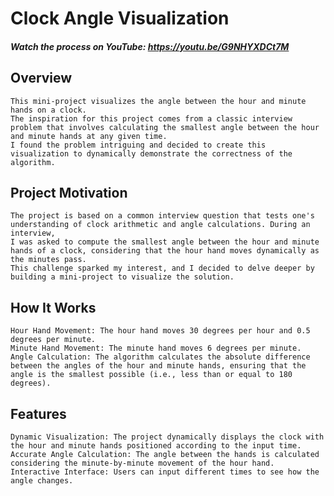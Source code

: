 # Clock Angle Visualization

##### Watch the process on YouTube: https://youtu.be/G9NHYXDCt7M

## Overview

    This mini-project visualizes the angle between the hour and minute hands on a clock. 
    The inspiration for this project comes from a classic interview problem that involves calculating the smallest angle between the hour and minute hands at any given time. 
    I found the problem intriguing and decided to create this visualization to dynamically demonstrate the correctness of the algorithm.

## Project Motivation

    The project is based on a common interview question that tests one's understanding of clock arithmetic and angle calculations. During an interview, 
    I was asked to compute the smallest angle between the hour and minute hands of a clock, considering that the hour hand moves dynamically as the minutes pass. 
    This challenge sparked my interest, and I decided to delve deeper by building a mini-project to visualize the solution.

## How It Works

    Hour Hand Movement: The hour hand moves 30 degrees per hour and 0.5 degrees per minute.
    Minute Hand Movement: The minute hand moves 6 degrees per minute.
    Angle Calculation: The algorithm calculates the absolute difference between the angles of the hour and minute hands, ensuring that the angle is the smallest possible (i.e., less than or equal to 180 degrees).

## Features

    Dynamic Visualization: The project dynamically displays the clock with the hour and minute hands positioned according to the input time.
    Accurate Angle Calculation: The angle between the hands is calculated considering the minute-by-minute movement of the hour hand.
    Interactive Interface: Users can input different times to see how the angle changes.
